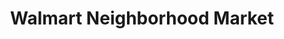 ---
title: "Walmart Neighborhood Market"
url: /myrtle-beach/walmart-neighborhood-market-north-kings-highway/
shop: Supermarkt
---